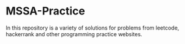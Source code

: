 # MSSA-Practice
In this repository is a variety of solutions for problems from leetcode, hackerrank and other programming practice websites.
